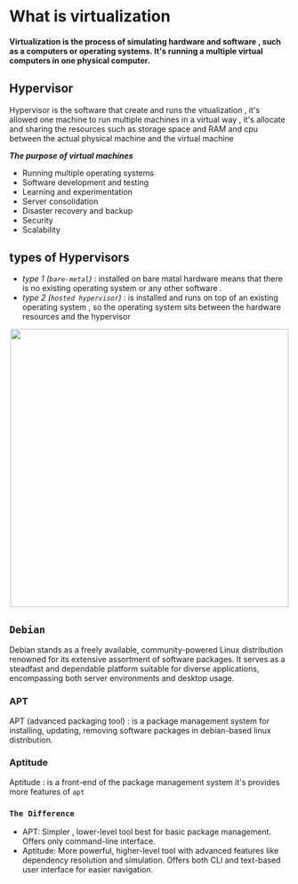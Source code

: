 # What is virtualization

#### Virtualization is the process of simulating hardware and software , such as a computers or operating systems. It's running a multiple virtual computers in one physical computer.

## Hypervisor

Hypervisor is the software that create and runs the vitualization , it's allowed one machine to run multiple machines in a virtual way , it's allocate and sharing the resources such as storage space and RAM and cpu between the actual physical machine and the virtual machine

_**The purpose of virtual machines**_
* Running multiple operating systems
* Software development and testing
* Learning and experimentation
* Server consolidation
* Disaster recovery and backup
* Security
* Scalability

## types of Hypervisors
* *type 1 (`bare-metal`)* : installed on bare matal hardware means that there is no existing operating system or any other software .
* *type 2 (`hosted hypervisor`)* : is installed and runs on top of an existing operating system , so the operating system sits between the hardware resources and the hypervisor

<p align="center">
<img src="https://www.xantaro.net/wp-content/uploads/2019/01/Xantaro_Hypervisors.png" width="500px" height="500px" />
</p>

## `Debian`
Debian stands as a freely available, community-powered Linux distribution renowned for its extensive assortment of software packages. It serves as a steadfast and dependable platform suitable for diverse applications, encompassing both server environments and desktop usage.

### APT
APT (advanced packaging tool) : is a package management system for installing, updating, removing software packages in debian-based linux distribution.

### Aptitude
Aptitude : is a front-end of the package management system it's provides more features of `apt`

### `The Difference`
* APT: Simpler , lower-level tool best for basic package management. Offers only command-line interface.
* Aptitude: More powerful, higher-level tool with advanced features like dependency resolution and simulation. Offers both CLI and text-based user interface for easier navigation.
